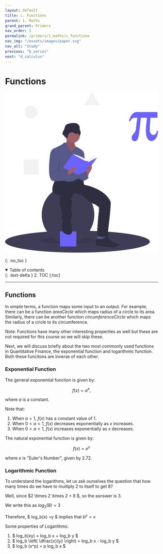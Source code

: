 ```yaml
---
layout: default
title: c. Functions
parent: 1. Maths
grand_parent: Primers
nav_order: 3
permalink: /primers/1_maths/c_functions
nav_img: "/assets/images/paper.svg"
nav_alt: "Study"
previous: "b_series"
next: "d_calculus"
---
```


# Functions

![Maths](/assets/images/primers/maths.svg)

{: .no_toc }

<details open markdown="block">
  <summary>
    Table of contents
  </summary>
  {: .text-delta }
2. TOC
{:toc}
</details>

---

<div class="theory" markdown="1">

## Functions

In simple terms, a function maps some input to an output. For example, there can be a function _areaCircle_ which maps radius of a circle to its area. Similarly, there can be another function _circumferenceCircle_ which maps the radius of a circle to its circumference.

Note: Functions have many other interesting properties as well but these are not required for this course so we will skip these.

Next, we will discuss briefly about the two most commonly used functions in Quantitative Finance, the exponential function and logarithmic function. Both these funcitons are inverse of each other.

<div class="subtheory" markdown="1">

### Exponential Function

The general exponential function is given by:

$$ f(x) = a^x, $$

where $a$ is a constant.

Note that:

1) When $a=1$, $f(x)$ has a constant value of 1.  
2) When $0<a<1$, $f(x)$ decreases exponentially as $x$ increases.   
3) When $0<a<1$, $f(x)$ increases exponentially as $x$ decreases.   

The natural exponential function is given by:

$$ f(x) = e^x $$

where $e$ is "Euler's Number", given by 2.72.

</div>

<div class="subtheory" markdown="1">

### Logarithmic Function

To understand the logarithms, let us ask ourselves the question that how many times do we have to multiply 2 to itself to get 8?

Well, since $2 \times 2 \times 2 = 8 $, so the asnswer is 3.

We write this as $log_2(8) = 3$

Therefore, $ log_b(x) =y $ implies that $b^y=x$

Some properties of Logarithms:

1) $ log_b(xy) = log_b x + log_b y $    
2) $ log_b \left( \dfrac{x}{y} \right) = log_b x - log_b y $  
3) $ log_b (x^p) = p log_b x $  
</div>
</div>